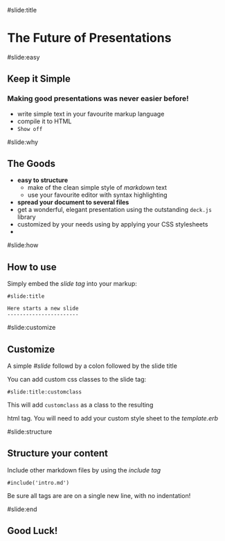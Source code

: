 #slide:title

The Future of Presentations
===========================

#slide:easy

Keep it Simple
--------------

### Making good presentations was never easier before!

- write simple text in your favourite markup language
- compile it to HTML
- `Show off`

#slide:why

The Goods
---------

- **easy to structure**
  + make of the clean simple style of *markdown* text
  + use your favourite editor with syntax highlighting
- **spread your document to several files**
- get a wonderful, elegant presentation using the outstanding `deck.js` library
- customized by your needs using by applying your CSS stylesheets
- 

#slide:how

How to use
----------

Simply embed the *slide tag* into your markup:

    #slide:title

    Here starts a new slide
    -----------------------

#slide:customize

Customize
---------

A simple *#slide* followd by a colon followed by the slide title

You can add custom css classes to the slide tag:

    #slide:title:customclass

This will add `customclass` as a class to the resulting
*<section>* html tag.
You will need to add your custom style sheet to the *template.erb*

#slide:structure

Structure your content
----------------------

Include other markdown files by using the *include tag*

    #include('intro.md')

Be sure all tags are are on a single new line, with no
indentation!

#slide:end

Good Luck!
==========

